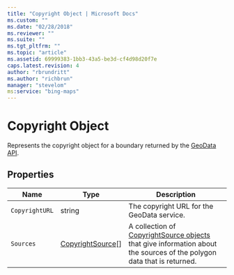 ```yaml
---
title: "Copyright Object | Microsoft Docs"
ms.custom: ""
ms.date: "02/28/2018"
ms.reviewer: ""
ms.suite: ""
ms.tgt_pltfrm: ""
ms.topic: "article"
ms.assetid: 69999383-1bb3-43a5-be3d-cf4d98d20f7e
caps.latest.revision: 4
author: "rbrundritt"
ms.author: "richbrun"
manager: "stevelom"
ms:service: "bing-maps"
---
```

# Copyright Object
Represents the copyright object for a boundary returned by the [GeoData API](../spatial-data-services/geodata-api.md). 

## Properties

Name                   | Type               | Description
---------------------- | ------------------ | ------------
`CopyrightURL`           | string             | The copyright URL for the GeoData service.
`Sources`                | [CopyrightSource](../v8-web-control/copyrightsource-object.md)[] | A collection of [CopyrightSource objects](../v8-web-control/copyrightsource-object.md) that give information about the sources of the polygon data that is returned.

